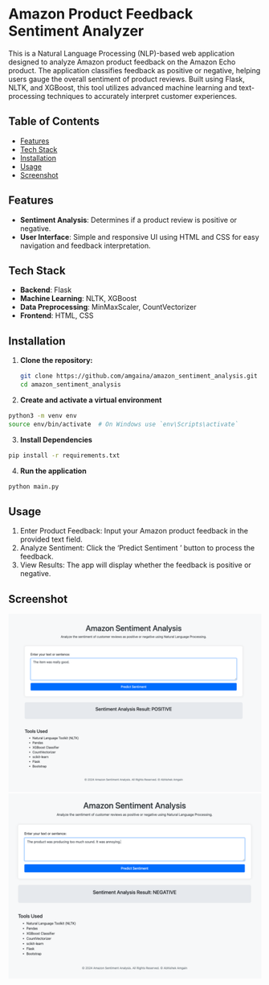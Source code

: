 # Amazon Product Feedback Sentiment Analyzer

This is a Natural Language Processing (NLP)-based web application designed to analyze Amazon product feedback on the Amazon Echo product. The application classifies feedback as positive or negative, helping users gauge the overall sentiment of product reviews. Built using Flask, NLTK, and XGBoost, this tool utilizes advanced machine learning and text-processing techniques to accurately interpret customer experiences.

## Table of Contents

- [Features](#features)
- [Tech Stack](#tech-stack)
- [Installation](#installation)
- [Usage](#usage)
- [Screenshot](#screenshot)

## Features

- **Sentiment Analysis**: Determines if a product review is positive or negative.
- **User Interface**: Simple and responsive UI using HTML and CSS for easy navigation and feedback interpretation.

## Tech Stack

- **Backend**: Flask
- **Machine Learning**: NLTK, XGBoost
- **Data Preprocessing**: MinMaxScaler, CountVectorizer
- **Frontend**: HTML, CSS

## Installation

1. **Clone the repository:**
   ```bash
   git clone https://github.com/amgaina/amazon_sentiment_analysis.git
   cd amazon_sentiment_analysis
   ```
2. **Create and activate a virtual environment**

```bash
python3 -m venv env
source env/bin/activate  # On Windows use `env\Scripts\activate`
```

3. **Install Dependencies**

```bash
pip install -r requirements.txt
```

4. **Run the application**

```bash
python main.py
```

## Usage

1. Enter Product Feedback: Input your Amazon product feedback in the provided text field.
2. Analyze Sentiment: Click the ‘Predict Sentiment
   ’ button to process the feedback.
3. View Results: The app will display whether the feedback is positive or negative.

## Screenshot

![Amazon Feedback Sentiment Analyzer Screenshot](static/1.png)
![Amazon Feedback Sentiment Analyzer Screenshot](static/2.png)
